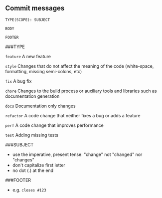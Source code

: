 ## Commit messages

```
TYPE(SCOPE): SUBJECT

BODY

FOOTER
```

###TYPE

`feature` A new feature

`style` Changes that do not affect the meaning of the code (white-space, formatting, missing semi-colons, etc)

`fix` A bug fix

`chore` Changes to the build process or auxiliary tools and libraries such as documentation generation

`docs` Documentation only changes

`refactor` A code change that neither fixes a bug or adds a feature

`perf` A code change that improves performance

`test` Adding missing tests

###SUBJECT

- use the imperative, present tense: "change" not "changed" nor "changes"
- don't capitalize first letter
- no dot (.) at the end

###FOOTER

- e.g. `closes #123`
